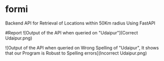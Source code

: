 # formi
Backend API for Retrieval of Locations within 50Km radius Using FastAPI

#Report
![Output of the API when queried on "Udaipur"](Correct Udaipur.png)

![Output of the API when queried on Wrong Spelling of "Udaipur", It shows that our Program is Robust to Spelling errors](Incorrect Udaipur.png)
